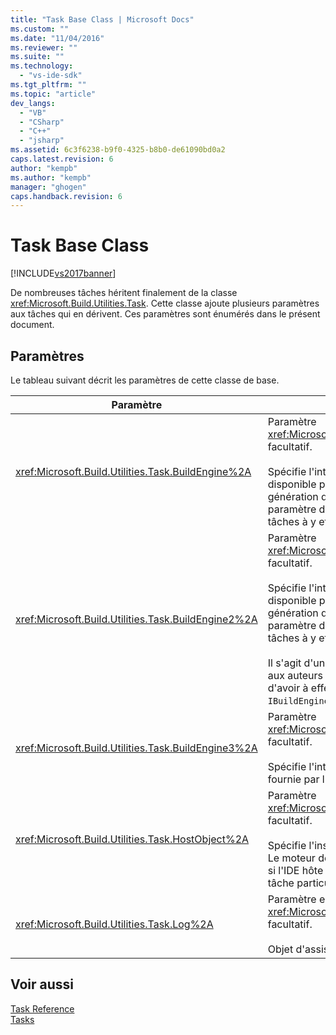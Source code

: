 ```yaml
---
title: "Task Base Class | Microsoft Docs"
ms.custom: ""
ms.date: "11/04/2016"
ms.reviewer: ""
ms.suite: ""
ms.technology: 
  - "vs-ide-sdk"
ms.tgt_pltfrm: ""
ms.topic: "article"
dev_langs: 
  - "VB"
  - "CSharp"
  - "C++"
  - "jsharp"
ms.assetid: 6c3f6238-b9f0-4325-b8b0-de61090bd0a2
caps.latest.revision: 6
author: "kempb"
ms.author: "kempb"
manager: "ghogen"
caps.handback.revision: 6
---
```

# Task Base Class
[!INCLUDE[vs2017banner](../code-quality/includes/vs2017banner.md)]

De nombreuses tâches héritent finalement de la classe <xref:Microsoft.Build.Utilities.Task>.  Cette classe ajoute plusieurs paramètres aux tâches qui en dérivent.  Ces paramètres sont énumérés dans le présent document.  
  
## Paramètres  
 Le tableau suivant décrit les paramètres de cette classe de base.  
  
|Paramètre|Description|  
|---------------|-----------------|  
|<xref:Microsoft.Build.Utilities.Task.BuildEngine%2A>|Paramètre <xref:Microsoft.Build.Framework.IBuildEngine> facultatif.<br /><br /> Spécifie l'interface du moteur de génération disponible pour les tâches.  Le moteur de génération définit automatiquement ce paramètre de manière à ce qu'il autorise les tâches à y effectuer des rappels.|  
|<xref:Microsoft.Build.Utilities.Task.BuildEngine2%2A>|Paramètre <xref:Microsoft.Build.Framework.IBuildEngine2> facultatif.<br /><br /> Spécifie l'interface du moteur de génération disponible pour les tâches.  Le moteur de génération définit automatiquement ce paramètre de manière à ce qu'il autorise les tâches à y effectuer des rappels.<br /><br /> Il s'agit d'une propriété de commodité qui évite aux auteurs de la tâche héritant de cette classe d'avoir à effectuer un cast de la valeur de `IBuildEngine` en `IBuildEngine2`.|  
|<xref:Microsoft.Build.Utilities.Task.BuildEngine3%2A>|Paramètre <xref:Microsoft.Build.Framework.IBuildEngine3> facultatif.<br /><br /> Spécifie l'interface du moteur de génération fournie par l'hôte.|  
|<xref:Microsoft.Build.Utilities.Task.HostObject%2A>|Paramètre <xref:Microsoft.Build.Framework.ITaskHost> facultatif.<br /><br /> Spécifie l'instance d'objet hôte \(peut être null\).  Le moteur de génération définit cette propriété si l'IDE hôte a associé un objet hôte à cette tâche particulière.|  
|<xref:Microsoft.Build.Utilities.Task.Log%2A>|Paramètre en lecture seule <xref:Microsoft.Build.Utilities.TaskLoggingHelper> facultatif.<br /><br /> Objet d'assistance à l'enregistrement.|  
  
## Voir aussi  
 [Task Reference](../msbuild/msbuild-task-reference.md)   
 [Tasks](../msbuild/msbuild-tasks.md)